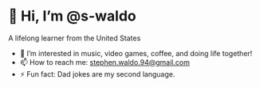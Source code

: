 # 👋 Hi, I’m @s-waldo
A lifelong learner from the United States
- 👀 I’m interested in music, video games, coffee, and doing life together!
- 📫 How to reach me: stephen.waldo.94@gmail.com
- ⚡ Fun fact: Dad jokes are my second language.


<!---
s-waldo/s-waldo is a ✨ special ✨ repository because its `README.md` (this file) appears on your GitHub profile.
You can click the Preview link to take a look at your changes.
--->
